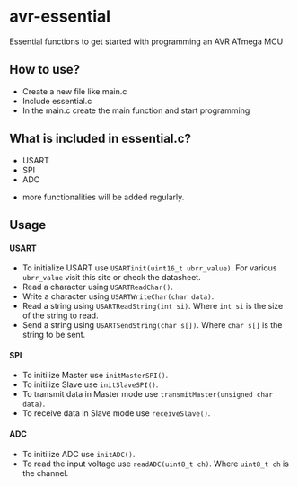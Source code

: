 # avr-essential
Essential functions to get started with programming an AVR ATmega MCU

## How to use?
- Create a new file like main.c
- Include essential.c
- In the main.c create the main function and start programming

## What is included in essential.c?
- USART
- SPI
- ADC
* more functionalities will be added regularly.

## Usage
#### USART
- To initialize USART use `USARTinit(uint16_t ubrr_value)`. For various `ubrr_value` visit this site or check the datasheet.
- Read a character using `USARTReadChar()`.
- Write a character using `USARTWriteChar(char data)`.
- Read a string using `USARTReadString(int si)`. Where `int si` is the size of the string to read.
- Send a string using `USARTSendString(char s[])`. Where `char s[]` is the string to be sent.
#### SPI
- To initilize Master use `initMasterSPI()`.
- To initilize Slave use `initSlaveSPI()`.
- To transmit data in Master mode use `transmitMaster(unsigned char data)`.
- To receive data in Slave mode use `receiveSlave()`.
#### ADC
- To initilize ADC use `initADC()`.
- To read the input voltage use `readADC(uint8_t ch)`. Where `uint8_t ch` is the channel.

